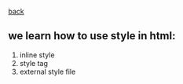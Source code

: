 [back](../README.md)
## we learn how to use style in html:
1. inline style
2. style tag
3. external style file 